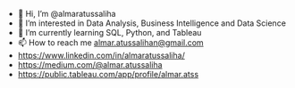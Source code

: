- 👋 Hi, I’m @almaratussaliha
- 👀 I’m interested in Data Analysis, Business Intelligence and Data Science
- 🌱 I’m currently learning SQL, Python, and Tableau
- 📫 How to reach me almar.atussalihan@gmail.com
- https://www.linkedin.com/in/almaratussaliha/
- https://medium.com/@almar.atussaliha
- https://public.tableau.com/app/profile/almar.atss

<!---
almaratussaliha/almaratussaliha is a ✨ special ✨ repository because its `README.md` (this file) appears on your GitHub profile.
You can click the Preview link to take a look at your changes.
--->

